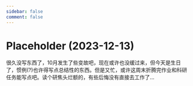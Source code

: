 ```yaml
---
sidebar: false
comment: false
---
```


# Placeholder (2023-12-13)

很久没写东西了，10月发生了些变故吧，现在或许也没缓过来，但今天是生日了，惯例(?)也许得写点总结性的东西。但是又忙，或许这周末折腾完作业和科研任务能写点吧。读个研焦头烂额的，有些后悔没有直接去工作了...

